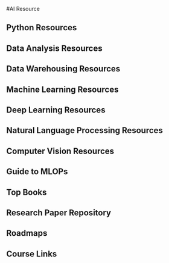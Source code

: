 #AI Resource

## Python Resources
## Data Analysis Resources
## Data Warehousing Resources
## Machine Learning Resources
## Deep Learning Resources
## Natural Language Processing Resources
## Computer Vision Resources
## Guide to MLOPs
## Top Books 
## Research Paper Repository
## Roadmaps
## Course Links
